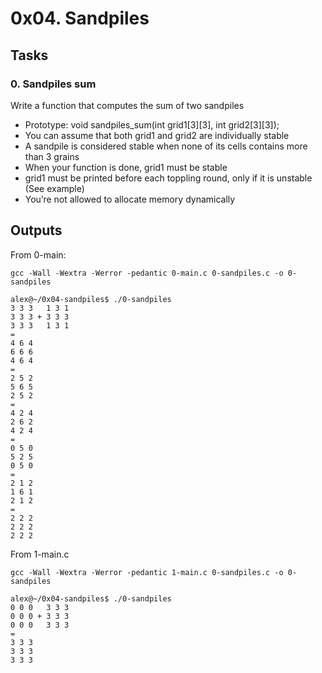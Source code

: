 # 0x04. Sandpiles

## Tasks

### 0. Sandpiles sum
Write a function that computes the sum of two sandpiles

* Prototype: void sandpiles_sum(int grid1[3][3], int grid2[3][3]);
* You can assume that both grid1 and grid2 are individually stable
* A sandpile is considered stable when none of its cells contains more than 3 grains
* When your function is done, grid1 must be stable
* grid1 must be printed before each toppling round, only if it is unstable (See example)
* You’re not allowed to allocate memory dynamically

## Outputs

From 0-main:
```
gcc -Wall -Wextra -Werror -pedantic 0-main.c 0-sandpiles.c -o 0-sandpiles
```

```
alex@~/0x04-sandpiles$ ./0-sandpiles 
3 3 3   1 3 1
3 3 3 + 3 3 3
3 3 3   1 3 1
=
4 6 4
6 6 6
4 6 4
=
2 5 2
5 6 5
2 5 2
=
4 2 4
2 6 2
4 2 4
=
0 5 0
5 2 5
0 5 0
=
2 1 2
1 6 1
2 1 2
=
2 2 2
2 2 2
2 2 2
```

From 1-main.c
```
gcc -Wall -Wextra -Werror -pedantic 1-main.c 0-sandpiles.c -o 0-sandpiles
```

```
alex@~/0x04-sandpiles$ ./0-sandpiles 
0 0 0   3 3 3
0 0 0 + 3 3 3
0 0 0   3 3 3
=
3 3 3
3 3 3
3 3 3
```
